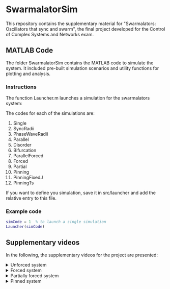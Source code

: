 # SwarmalatorSim
 
This repository contains the supplementary material for "Swarmalators: Oscillators that sync and swarm", the final project developed for the Control of Complex Systems and Networks exam. 

## MATLAB Code
The folder SwarmalatorSim contains the MATLAB code to simulate the system. It included pre-built simulation scenarios and utility functions for plotting and analysis.

### Instructions

The function Launcher.m launches a simulation for the swarmalators system:

The codes for each of the simulations are:
1. Single
2. SyncRadii
3. PhaseWaveRadii
4. Parallel
5. Disorder
6. Bifurcation
7. ParallelForced
8. Forced
9. Partial
10. Pinning
11. PinningFixedJ
12. PinningTs

If you want to define you simulation, save it in src/launcher and add the relative entry to this file.


### Example code

```Matlab
simCode = 1  % to launch a single simulation
Launcher(simCode)
```

## Supplementary videos
In the following, the supplementary videos for the project are presented:

<details>
<summary>Unforced system</summary>

- Static Sync State

https://github.com/user-attachments/assets/7f393305-b4c5-4282-ac0d-36446eef430d

https://github.com/user-attachments/assets/0695c4eb-79f7-483b-9b07-22019f7c5ac4

- Static Async State

https://github.com/user-attachments/assets/00b57ee7-34c6-4a16-a894-b9e8e9742902

https://github.com/user-attachments/assets/aa851e44-cc49-44a8-986a-83fbb176c9ee

- Static Phase Wave

https://github.com/user-attachments/assets/fae43714-48eb-4bed-b832-04b660bbf6ff

https://github.com/user-attachments/assets/edfc7ed6-e4dd-4fd4-8aca-2f0a65fa4988

- Splintered Phase Wave

https://github.com/user-attachments/assets/60fc75cd-4745-4d2b-9344-2a9e4b12497f

https://github.com/user-attachments/assets/5c847846-04c3-4b3a-93fa-c949197cbc81

- Active Phase Wave

https://github.com/user-attachments/assets/7fcdb7e7-5877-4331-aa12-8ac5185483ee

https://github.com/user-attachments/assets/924ae1f7-85a9-41ba-bd86-fa9658dcebfb

</details>


<details>
<summary>Forced system</summary>


- Static Sync State - $F=2$

https://github.com/user-attachments/assets/8f8ff385-1f44-49bd-baf6-4ce568e4009a

- Static Async State - $F=2$

https://github.com/user-attachments/assets/ae50603c-76e1-4475-a7c0-5c43d75c1693

- Static Phase Wave - $F=1$

https://github.com/user-attachments/assets/f1416706-dc1e-4c23-aa48-205104b2b86e

- Splintered Phase Wave - $F=1$

https://github.com/user-attachments/assets/4c99cbd1-b9bf-4ce5-b00f-70a28fc665e2

- Active Phase Wave - $F=2$

https://github.com/user-attachments/assets/88887a80-6f50-4ecf-8175-301b5801d9ea

- Active Phase Wave - $F=5$

https://github.com/user-attachments/assets/10b9e5ee-a051-4a59-bd7b-e3594443c72e

</details>



<details>
<summary>Partially forced system</summary>


- Static Sync State - $\omega=\pi/2$


https://github.com/user-attachments/assets/81199595-41b5-4d0c-b88d-b0b72ff47353


- Static Async State - $\omega=0$


https://github.com/user-attachments/assets/c54f5393-fb15-4fe1-ae89-48cce8cd971d


- Static Phase Wave - $\omega=0$


https://github.com/user-attachments/assets/9a37fd5f-1906-4271-a745-d38c81e01886


- Static Phase Wave - $\omega=3\pi/20$


https://github.com/user-attachments/assets/c220a470-5e25-4720-8f8d-ea8a9d3f38e0


- Splintered Phase Wave - $\omega=0$


https://github.com/user-attachments/assets/3fc9d025-d20d-4b7c-af76-f0bde393dd11


- Active Phase Wave - $\omega=0$


https://github.com/user-attachments/assets/5babddac-176c-40ec-a3ed-65ea869ac8b9


- Active Phase Wave - $\omega=\pi/2$


https://github.com/user-attachments/assets/48af887e-f00a-42cd-971a-4a9381ba0591

</details>


<details>
<summary>Pinned system</summary>


- $J=0.5$, $K=1$, $\sigma = 5$

https://github.com/user-attachments/assets/8506b49a-c1cc-40ce-bac9-83763460067e

https://github.com/user-attachments/assets/9e1c83e0-336c-4a95-bc6e-4599413e5b40

</details>


